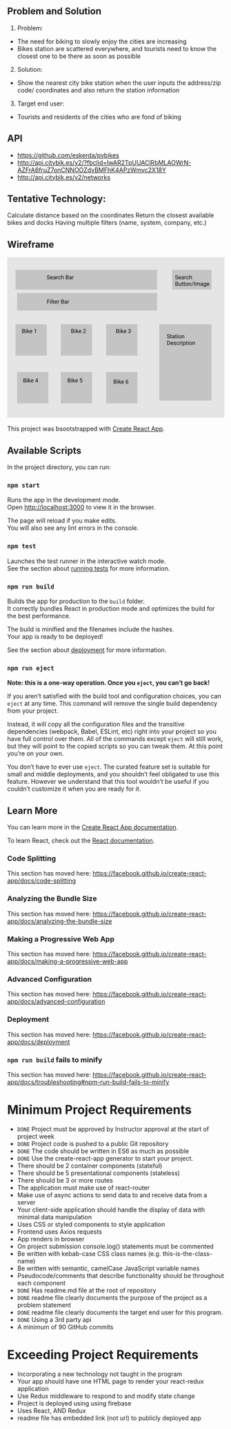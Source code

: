 ## Problem and Solution
1. Problem: 
* The need for biking to slowly enjoy the cities are increasing 
* Bikes station are scattered everywhere, and tourists need to know the closest one to be there as soon as possible
2. Solution:
* Show the nearest city bike station when the user inputs the address/zip code/ coordinates and also return the station information
3. Target end user:
* Tourists and residents of the cities who are fond of biking

## API
* https://github.com/eskerda/pybikes
* http://api.citybik.es/v2/?fbclid=IwAR2TpUUAClRbMLAOWrN-AZFrA6fruZ7onCNNOOZdvBMFhK4APzWmvc2X18Y
* http://api.citybik.es/v2/networks

## Tentative Technology:
Calculate distance based on the coordinates
Return the closest available bikes and docks
Having multiple filters (name, system, company, etc.)

## Wireframe
![Wireframe](wireframe.png)

This project was bsootstrapped with [Create React App](https://github.com/facebook/create-react-app).

## Available Scripts

In the project directory, you can run:

### `npm start`

Runs the app in the development mode.<br />
Open [http://localhost:3000](http://localhost:3000) to view it in the browser.

The page will reload if you make edits.<br />
You will also see any lint errors in the console.

### `npm test`

Launches the test runner in the interactive watch mode.<br />
See the section about [running tests](https://facebook.github.io/create-react-app/docs/running-tests) for more information.

### `npm run build`

Builds the app for production to the `build` folder.<br />
It correctly bundles React in production mode and optimizes the build for the best performance.

The build is minified and the filenames include the hashes.<br />
Your app is ready to be deployed!

See the section about [deployment](https://facebook.github.io/create-react-app/docs/deployment) for more information.

### `npm run eject`

**Note: this is a one-way operation. Once you `eject`, you can’t go back!**

If you aren’t satisfied with the build tool and configuration choices, you can `eject` at any time. This command will remove the single build dependency from your project.

Instead, it will copy all the configuration files and the transitive dependencies (webpack, Babel, ESLint, etc) right into your project so you have full control over them. All of the commands except `eject` will still work, but they will point to the copied scripts so you can tweak them. At this point you’re on your own.

You don’t have to ever use `eject`. The curated feature set is suitable for small and middle deployments, and you shouldn’t feel obligated to use this feature. However we understand that this tool wouldn’t be useful if you couldn’t customize it when you are ready for it.

## Learn More

You can learn more in the [Create React App documentation](https://facebook.github.io/create-react-app/docs/getting-started).

To learn React, check out the [React documentation](https://reactjs.org/).

### Code Splitting

This section has moved here: https://facebook.github.io/create-react-app/docs/code-splitting

### Analyzing the Bundle Size

This section has moved here: https://facebook.github.io/create-react-app/docs/analyzing-the-bundle-size

### Making a Progressive Web App

This section has moved here: https://facebook.github.io/create-react-app/docs/making-a-progressive-web-app

### Advanced Configuration

This section has moved here: https://facebook.github.io/create-react-app/docs/advanced-configuration

### Deployment

This section has moved here: https://facebook.github.io/create-react-app/docs/deployment

### `npm run build` fails to minify

This section has moved here: https://facebook.github.io/create-react-app/docs/troubleshooting#npm-run-build-fails-to-minify

# Minimum Project Requirements
* `DONE` Project must be approved by Instructor approval at the start of project week
* `DONE` Project code is pushed to a public Git repository
* `DONE` The code should be written in ES6 as much as possible
* `DONE` Use the create-react-app generator to start your project.
* There should be 2 container components (stateful)
* There should be 5 presentational components (stateless)
* There should be 3 or more routes
* The application must make use of react-router
* Make use of async actions to send data to and receive data from a server
* Your client-side application should handle the display of data with minimal data manipulation
* Uses CSS or styled components to style application
* Frontend uses Axios requests 
* App renders in browser
* On project submission console.log() statements must be commented 
* Be written with kebab-case CSS class names (e.g. this-is-the-class-name)
* Be written with semantic, camelCase JavaScript variable names
* Pseudocode/comments that describe functionality should be throughout each component 
* `DONE` Has readme.md file at the root of repository
* `DONE` readme file clearly documents the purpose of the project as a problem statement
* `DONE` readme file clearly documents the target end user for this program.
* `DONE` Using a 3rd party api
* A minimum of 90 GitHub commits 

# Exceeding Project Requirements
* Incorporating a new technology not taught in the program
* Your app should have one HTML page to render your react-redux application
* Use Redux middleware to respond to and modify state change
* Project is deployed using using firebase
* Uses React, AND Redux
* readme file has embedded link (not url) to publicly deployed app